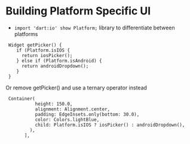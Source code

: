 # Building Platform Specific UI


- `import 'dart:io' show Platform;` library to differentiate between platforms



```
 Widget getPicker() {
    if (Platform.isIOS {
      return iosPicker();
    } else if (Platform.isAndroid) {
      return androidDropdown();
    }
 }
 ```
Or remove getPicker() and use a ternary operator instead


 ```
  Container(
            height: 150.0,
            alignment: Alignment.center,
            padding: EdgeInsets.only(bottom: 30.0),
            color: Colors.lightBlue,
            child: Platform.isIOS ? iosPicker() : androidDropdown(),
          ),
        ],
```






